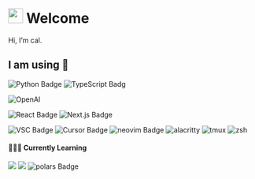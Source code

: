 # <img src="https://raw.githubusercontent.com/caldotdev/caldotdev/master/wave.gif" width="30px" height="30px" /> Welcome

Hi, I’m cal.

## I am using 🔧

![Python Badge](https://img.shields.io/badge/Python-Language-informational?style=flat&logo=python&logoColor=white&color=0C356A)
![TypeScript Badg](https://img.shields.io/badge/Typescript-Language-informational?style=flat&logo=typescript&logoColor=white&color=0C356A)

![OpenAI](https://img.shields.io/badge/AI-OpenAI-informational?style=flat&logo=openai&logoColor=white&color=FFC436)

![React Badge](https://img.shields.io/badge/React-Framework-informational?style=flat&logo=react&logoColor=white&color=0174BE)
![Next.js Badge](https://img.shields.io/badge/Next.js-Framework-informational?style=flat&logo=next.js&logoColor=white&color=0174BE)

![VSC Badge](https://img.shields.io/badge/VSV-Editor-informational?style=flat&logo=visual-studio-code&logoColor=white&color=EADBC8)
![Cursor Badge](https://custom-icon-badges.demolab.com/badge/Cursor.so-Editor-informational?style=flat&logo=cursor.so&logoColor=white&color=EADBC8)
![neovim Badge](https://img.shields.io/badge/neovim-Editor-informational?style=flat&logo=neovim&logoColor=white&color=EADBC8)
![alacritty](https://img.shields.io/badge/Alacritty-Terminal-informational?style=flat&logo=alacritty&logoColor=white&color=EADBC8)
![tmux](https://img.shields.io/badge/tmux-Tool-informational?style=flat&logo=tmux&logoColor=white&color=EADBC8)
![zsh](https://img.shields.io/badge/zsh-Shell-informational?style=flat&logo=gnu-bash&logoColor=white&color=EADBC8)

#### 👨🏻‍💻 Currently Learning
![](https://img.shields.io/badge/🦜🔗%20LangChain-AI-informational?style=flat&color=FFC436)
![](https://img.shields.io/badge/Framework-PyTorch-informational?style=flat&logo=pytorch&logoColor=white&color=FFC436)
![polars Badge](https://img.shields.io/badge/polars-Package-informational?style=flat&logo=polars&logoColor=white&color=ED7D31)

<!---
caldotdev/caldotdev is a ✨ special ✨ repository because its `README.md` (this file) appears on your GitHub profile.
You can click the Preview link to take a look at your changes.
--->
